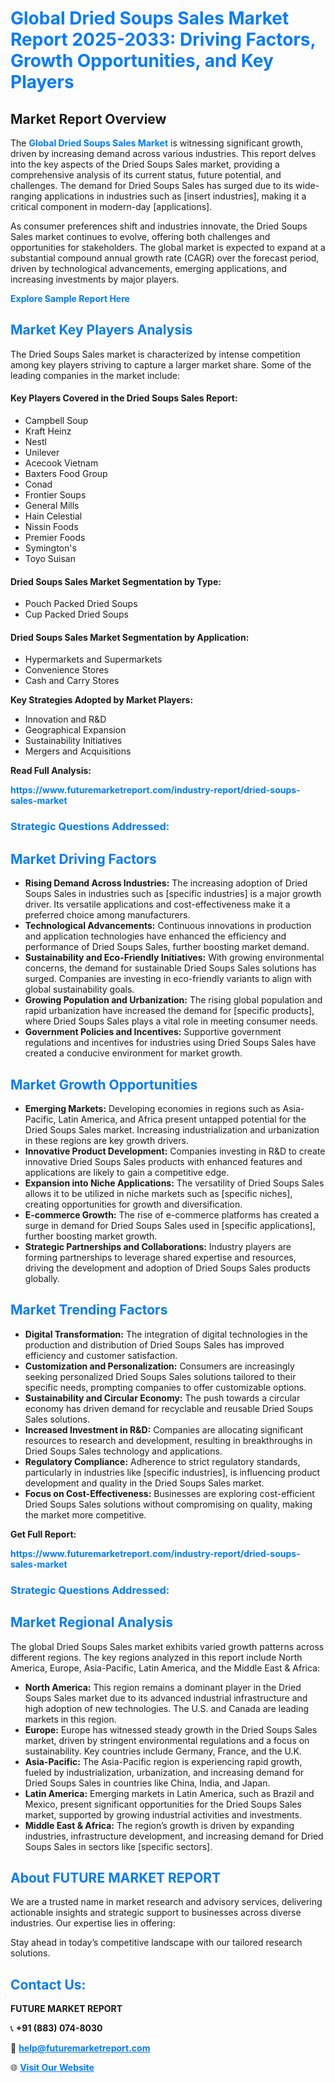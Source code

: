 <h1 style="color: #007BFF;">Global Dried Soups Sales Market Report 2025-2033: Driving Factors, Growth Opportunities, and Key Players</h1>

<section id="overview">
<h2>Market Report Overview</h2>
<p>The <a href="https://www.futuremarketreport.com/industry-report/dried-soups-sales-market" style="color: #007BFF; text-decoration: none;"><strong>Global Dried Soups Sales Market</strong></a> is witnessing significant growth, driven by increasing demand across various industries. This report delves into the key aspects of the Dried Soups Sales market, providing a comprehensive analysis of its current status, future potential, and challenges. The demand for Dried Soups Sales has surged due to its wide-ranging applications in industries such as [insert industries], making it a critical component in modern-day [applications].</p>
<p>As consumer preferences shift and industries innovate, the Dried Soups Sales market continues to evolve, offering both challenges and opportunities for stakeholders. The global market is expected to expand at a substantial compound annual growth rate (CAGR) over the forecast period, driven by technological advancements, emerging applications, and increasing investments by major players.</p>
</section>

<section id="overview">
<p><a href="https://www.futuremarketreport.com/request-sample/reportId=103806" style="color: #007BFF; text-decoration: none;"><strong>Explore Sample Report Here</strong></a></p>
</section>

<section id="key-players">
<h2 style="color: #007BFF;">Market Key Players Analysis</h2>
<p>The Dried Soups Sales market is characterized by intense competition among key players striving to capture a larger market share. Some of the leading companies in the market include:</p>
<h4>Key Players Covered in the Dried Soups Sales Report:</h4>
<ul><li>Campbell Soup</li><li>Kraft Heinz</li><li>Nestl</li><li>Unilever</li><li>Acecook Vietnam</li><li>Baxters Food Group</li><li>Conad</li><li>Frontier Soups</li><li>General Mills</li><li>Hain Celestial</li><li>Nissin Foods</li><li>Premier Foods</li><li>Symington&#039;s</li><li>Toyo Suisan</li></ul>
<h4>Dried Soups Sales Market Segmentation by Type:</h4>
<ul><li>Pouch Packed Dried Soups</li><li>Cup Packed Dried Soups</li></ul>

<h4>Dried Soups Sales Market Segmentation by Application:</h4>
<ul><li>Hypermarkets and Supermarkets</li><li>Convenience Stores</li><li>Cash and Carry Stores</li></ul>
<p><strong>Key Strategies Adopted by Market Players:</strong></p>
<ul>
<li>Innovation and R&D</li>
<li>Geographical Expansion</li>
<li>Sustainability Initiatives</li>
<li>Mergers and Acquisitions</li>
</ul>
</section>

<section>
<p><strong>Read Full Analysis: </strong></p><a href="https://www.futuremarketreport.com/industry-report/dried-soups-sales-market" style="color: #007BFF; text-decoration: none;"><strong>https://www.futuremarketreport.com/industry-report/dried-soups-sales-market</strong></a>
<h3 style="color: #007BFF;">Strategic Questions Addressed:</h3>
</section>

<section id="driving-factors">
<h2 style="color: #007BFF;">Market Driving Factors</h2>
<ul>
<li><strong>Rising Demand Across Industries:</strong> The increasing adoption of Dried Soups Sales in industries such as [specific industries] is a major growth driver. Its versatile applications and cost-effectiveness make it a preferred choice among manufacturers.</li>
<li><strong>Technological Advancements:</strong> Continuous innovations in production and application technologies have enhanced the efficiency and performance of Dried Soups Sales, further boosting market demand.</li>
<li><strong>Sustainability and Eco-Friendly Initiatives:</strong> With growing environmental concerns, the demand for sustainable Dried Soups Sales solutions has surged. Companies are investing in eco-friendly variants to align with global sustainability goals.</li>
<li><strong>Growing Population and Urbanization:</strong> The rising global population and rapid urbanization have increased the demand for [specific products], where Dried Soups Sales plays a vital role in meeting consumer needs.</li>
<li><strong>Government Policies and Incentives:</strong> Supportive government regulations and incentives for industries using Dried Soups Sales have created a conducive environment for market growth.</li>
</ul>
</section>

<section id="growth-opportunities">
<h2 style="color: #007BFF;">Market Growth Opportunities</h2>
<ul>
<li><strong>Emerging Markets:</strong> Developing economies in regions such as Asia-Pacific, Latin America, and Africa present untapped potential for the Dried Soups Sales market. Increasing industrialization and urbanization in these regions are key growth drivers.</li>
<li><strong>Innovative Product Development:</strong> Companies investing in R&D to create innovative Dried Soups Sales products with enhanced features and applications are likely to gain a competitive edge.</li>
<li><strong>Expansion into Niche Applications:</strong> The versatility of Dried Soups Sales allows it to be utilized in niche markets such as [specific niches], creating opportunities for growth and diversification.</li>
<li><strong>E-commerce Growth:</strong> The rise of e-commerce platforms has created a surge in demand for Dried Soups Sales used in [specific applications], further boosting market growth.</li>
<li><strong>Strategic Partnerships and Collaborations:</strong> Industry players are forming partnerships to leverage shared expertise and resources, driving the development and adoption of Dried Soups Sales products globally.</li>
</ul>
</section>

<section id="trending-factors">
<h2 style="color: #007BFF;">Market Trending Factors</h2>
<ul>
<li><strong>Digital Transformation:</strong> The integration of digital technologies in the production and distribution of Dried Soups Sales has improved efficiency and customer satisfaction.</li>
<li><strong>Customization and Personalization:</strong> Consumers are increasingly seeking personalized Dried Soups Sales solutions tailored to their specific needs, prompting companies to offer customizable options.</li>
<li><strong>Sustainability and Circular Economy:</strong> The push towards a circular economy has driven demand for recyclable and reusable Dried Soups Sales solutions.</li>
<li><strong>Increased Investment in R&D:</strong> Companies are allocating significant resources to research and development, resulting in breakthroughs in Dried Soups Sales technology and applications.</li>
<li><strong>Regulatory Compliance:</strong> Adherence to strict regulatory standards, particularly in industries like [specific industries], is influencing product development and quality in the Dried Soups Sales market.</li>
<li><strong>Focus on Cost-Effectiveness:</strong> Businesses are exploring cost-efficient Dried Soups Sales solutions without compromising on quality, making the market more competitive.</li>
</ul>
</section>

<section>
<p><strong>Get Full Report: </strong></p><a href="https://www.futuremarketreport.com/industry-report/dried-soups-sales-market" style="color: #007BFF; text-decoration: none;"><strong>https://www.futuremarketreport.com/industry-report/dried-soups-sales-market</strong></a>
<h3 style="color: #007BFF;">Strategic Questions Addressed:</h3>
</section>


<section id="regional-analysis">
<h2 style="color: #007BFF;">Market Regional Analysis</h2>
<p>The global Dried Soups Sales market exhibits varied growth patterns across different regions. The key regions analyzed in this report include North America, Europe, Asia-Pacific, Latin America, and the Middle East & Africa:</p>
<ul>
<li><strong>North America:</strong> This region remains a dominant player in the Dried Soups Sales market due to its advanced industrial infrastructure and high adoption of new technologies. The U.S. and Canada are leading markets in this region.</li>
<li><strong>Europe:</strong> Europe has witnessed steady growth in the Dried Soups Sales market, driven by stringent environmental regulations and a focus on sustainability. Key countries include Germany, France, and the U.K.</li>
<li><strong>Asia-Pacific:</strong> The Asia-Pacific region is experiencing rapid growth, fueled by industrialization, urbanization, and increasing demand for Dried Soups Sales in countries like China, India, and Japan.</li>
<li><strong>Latin America:</strong> Emerging markets in Latin America, such as Brazil and Mexico, present significant opportunities for the Dried Soups Sales market, supported by growing industrial activities and investments.</li>
<li><strong>Middle East & Africa:</strong> The region’s growth is driven by expanding industries, infrastructure development, and increasing demand for Dried Soups Sales in sectors like [specific sectors].</li>
</ul>
</section>

<footer>
<h2 style="color: #007BFF;">About FUTURE MARKET REPORT</h2>
<p>We are a trusted name in market research and advisory services, delivering actionable insights and strategic support to businesses across diverse industries. Our expertise lies in offering:</p>

<p>Stay ahead in today’s competitive landscape with our tailored research solutions.</p>

<h2 style="color: #007BFF;">Contact Us:</h2>
<p><strong>FUTURE MARKET REPORT</strong></p>
<p>📞 <strong>+91 (883) 074-8030</strong></p>
<p>📧 <strong><a href="mailto:help@futuremarketreport.com" style="color: #007BFF;">help@futuremarketreport.com</a></strong></p>
<p>🌐 <strong><a href="https://www.futuremarketreport.com/" style="color: #007BFF;">Visit Our Website</a></strong></p>
</footer>